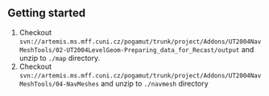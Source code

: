 ## Getting started

1. Checkout `svn://artemis.ms.mff.cuni.cz/pogamut/trunk/project/Addons/UT2004NavMeshTools/02-UT2004LevelGeom-Preparing_data_for_Recast/output` and unzip to `./map` directory.
1. Checkout `svn://artemis.ms.mff.cuni.cz/pogamut/trunk/project/Addons/UT2004NavMeshTools/04-NavMeshes` and unzip to `./navmesh` directory